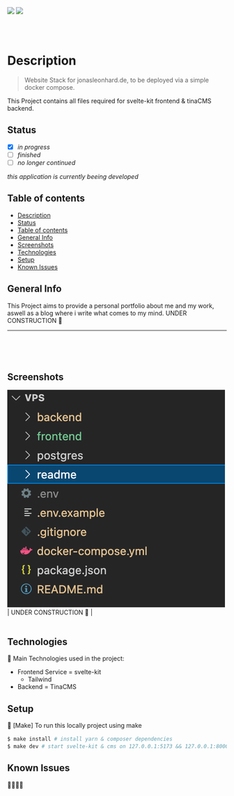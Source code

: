 <img src="https://shields.io/badge/jonasleonhard.de-offline-red?style=flat-square&logo=statuspal" />

<img src="https://shields.io/badge/pipelines-offline-red?style=flat-square&logo=github" />

<br/><br/>

# Description

> Website Stack for jonasleonhard.de, to be deployed via a simple docker compose.

This Project contains all files required for svelte-kit frontend & tinaCMS backend.

## Status

- [x] _in progress_
- [ ] _finished_
- [ ] _no longer continued_

_this application is currently beeing developed_

## Table of contents

- [Description](#description)
- [Status](#status)
- [Table of contents](#table-of-contents)
- [General Info](#general-info)
- [Screenshots](#screenshots)
- [Technologies](#technologies)
- [Setup](#setup)
- [Known Issues](#known-issues)

## General Info

This Project aims to provide a personal portfolio about me and my work, aswell as a blog where
i write what comes to my mind.
UNDER CONSTRUCTION 🚧

---

</br></br></br>

## Screenshots

![UNDER CONSTRUCTION](./readme/screenshot.png)
| UNDER CONSTRUCTION 🚧 | <br/><br/>

## Technologies

🚧 Main Technologies used in the project:

- Frontend Service = svelte-kit
  - Tailwind
- Backend = TinaCMS

## Setup

🚧
[Make] To run this locally project using make

```bash
$ make install # install yarn & composer dependencies
$ make dev # start svelte-kit & cms on 127.0.0.1:5173 && 127.0.0.1:8000
```

## Known Issues

🚧🚧🚧🚧
